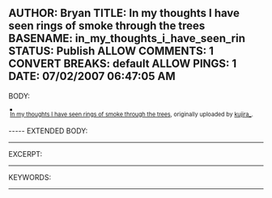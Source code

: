 AUTHOR: Bryan
TITLE: In my thoughts I have seen rings of smoke through the trees
BASENAME: in_my_thoughts_i_have_seen_rin
STATUS: Publish
ALLOW COMMENTS: 1
CONVERT BREAKS: __default__
ALLOW PINGS: 1
DATE: 07/02/2007 06:47:05 AM
-----
BODY:
<style type="text/css">
.flickr-photo { border: solid 2px #000000; }
.flickr-yourcomment { }
.flickr-frame { text-align: left; padding: 3px; }
.flickr-caption { font-size: 0.8em; margin-top: 0px; }
</style>

<div class="flickr-frame">
	<a href="http://www.flickr.com/photos/kujira_/540820183/" title="photo sharing"><img src="http://farm2.static.flickr.com/1261/540820183_031b8e7c10.jpg" class="flickr-photo" alt="" /></a>
<br />
	<span class="flickr-caption"><a href="http://www.flickr.com/photos/kujira_/540820183/">In my thoughts I have seen rings of smoke through the trees</a>, originally uploaded by <a href="http://www.flickr.com/people/kujira_/">kujira_</a>.</span>
</div>
				
<p class="flickr-yourcomment">
	
</p>
-----
EXTENDED BODY:

-----
EXCERPT:

-----
KEYWORDS:

-----


